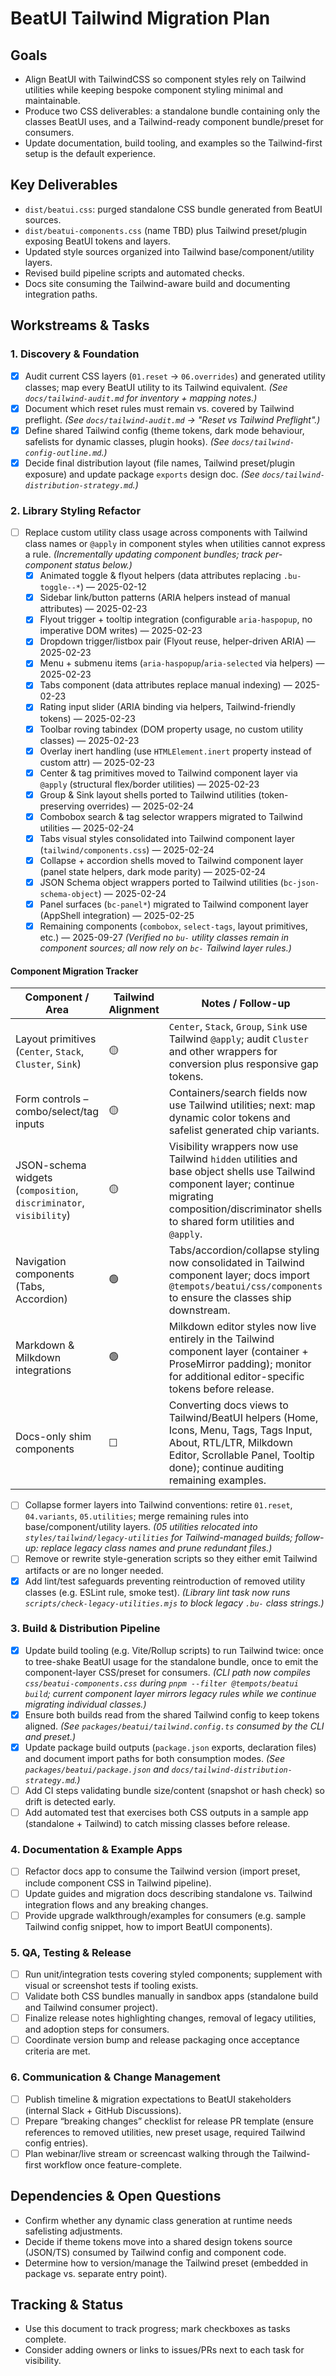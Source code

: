 # BeatUI Tailwind Migration Plan

## Goals
- Align BeatUI with TailwindCSS so component styles rely on Tailwind utilities while keeping bespoke component styling minimal and maintainable.
- Produce two CSS deliverables: a standalone bundle containing only the classes BeatUI uses, and a Tailwind-ready component bundle/preset for consumers.
- Update documentation, build tooling, and examples so the Tailwind-first setup is the default experience.

## Key Deliverables
- `dist/beatui.css`: purged standalone CSS bundle generated from BeatUI sources.
- `dist/beatui-components.css` (name TBD) plus Tailwind preset/plugin exposing BeatUI tokens and layers.
- Updated style sources organized into Tailwind base/component/utility layers.
- Revised build pipeline scripts and automated checks.
- Docs site consuming the Tailwind-aware build and documenting integration paths.

## Workstreams & Tasks

### 1. Discovery & Foundation
- [x] Audit current CSS layers (`01.reset` → `06.overrides`) and generated utility classes; map every BeatUI utility to its Tailwind equivalent. _(See `docs/tailwind-audit.md` for inventory + mapping notes.)_
- [x] Document which reset rules must remain vs. covered by Tailwind preflight. _(See `docs/tailwind-audit.md` → "Reset vs Tailwind Preflight".)_
- [x] Define shared Tailwind config (theme tokens, dark mode behaviour, safelists for dynamic classes, plugin hooks). _(See `docs/tailwind-config-outline.md`.)_
- [x] Decide final distribution layout (file names, Tailwind preset/plugin exposure) and update package `exports` design doc. _(See `docs/tailwind-distribution-strategy.md`.)_

### 2. Library Styling Refactor
- [ ] Replace custom utility class usage across components with Tailwind class names or `@apply` in component styles when utilities cannot express a rule. _(Incrementally updating component bundles; track per-component status below.)_
  - [x] Animated toggle & flyout helpers (data attributes replacing `.bu-toggle--*`) — 2025-02-12
  - [x] Sidebar link/button patterns (ARIA helpers instead of manual attributes) — 2025-02-23
  - [x] Flyout trigger + tooltip integration (configurable `aria-haspopup`, no imperative DOM writes) — 2025-02-23
  - [x] Dropdown trigger/listbox pair (Flyout reuse, helper-driven ARIA) — 2025-02-23
  - [x] Menu + submenu items (`aria-haspopup`/`aria-selected` via helpers) — 2025-02-23
  - [x] Tabs component (data attributes replace manual indexing) — 2025-02-23
  - [x] Rating input slider (ARIA binding via helpers, Tailwind-friendly tokens) — 2025-02-23
  - [x] Toolbar roving tabindex (DOM property usage, no custom utility classes) — 2025-02-23
  - [x] Overlay inert handling (use `HTMLElement.inert` property instead of custom attr) — 2025-02-23
  - [x] Center & tag primitives moved to Tailwind component layer via `@apply` (structural flex/border utilities) — 2025-02-23
  - [x] Group & Sink layout shells ported to Tailwind utilities (token-preserving overrides) — 2025-02-24
  - [x] Combobox search & tag selector wrappers migrated to Tailwind utilities — 2025-02-24
  - [x] Tabs visual styles consolidated into Tailwind component layer (`tailwind/components.css`) — 2025-02-24
  - [x] Collapse + accordion shells moved to Tailwind component layer (panel state helpers, dark mode parity) — 2025-02-24
  - [x] JSON Schema object wrappers ported to Tailwind utilities (`bc-json-schema-object`) — 2025-02-24
  - [x] Panel surfaces (`bc-panel*`) migrated to Tailwind component layer (AppShell integration) — 2025-02-25
  - [x] Remaining components (`combobox`, `select-tags`, layout primitives, etc.) — 2025-09-27 _(Verified no `bu-` utility classes remain in component sources; all now rely on `bc-` Tailwind layer rules.)_

#### Component Migration Tracker
| Component / Area | Tailwind Alignment | Notes / Follow-up |
| ---------------- | ------------------ | ----------------- |
| Layout primitives (`Center`, `Stack`, `Cluster`, `Sink`) | 🟡 | `Center`, `Stack`, `Group`, `Sink` use Tailwind `@apply`; audit `Cluster` and other wrappers for conversion plus responsive gap tokens. |
| Form controls – combo/select/tag inputs | 🟡 | Containers/search fields now use Tailwind utilities; next: map dynamic color tokens and safelist generated chip variants. |
| JSON-schema widgets (`composition`, `discriminator`, `visibility`) | 🟡 | Visibility wrappers now use Tailwind `hidden` utilities and base object shells use Tailwind component layer; continue migrating composition/discriminator shells to shared form utilities and `@apply`. |
| Navigation components (Tabs, Accordion) | 🟢 | Tabs/accordion/collapse styling now consolidated in Tailwind component layer; docs import `@tempots/beatui/css/components` to ensure the classes ship downstream. |
| Markdown & Milkdown integrations | 🟢 | Milkdown editor styles now live entirely in the Tailwind component layer (container + ProseMirror padding); monitor for additional editor-specific tokens before release. |
| Docs-only shim components | ☐ | Converting docs views to Tailwind/BeatUI helpers (Home, Icons, Menu, Tags, Tags Input, About, RTL/LTR, Milkdown Editor, Scrollable Panel, Tooltip done); continue auditing remaining examples. |
- [ ] Collapse former layers into Tailwind conventions: retire `01.reset`, `04.variants`, `05.utilities`; merge remaining rules into base/component/utility layers. _(05 utilities relocated into `styles/tailwind/legacy-utilities` for Tailwind-managed builds; follow-up: replace legacy class names and prune redundant files.)_
- [ ] Remove or rewrite style-generation scripts so they either emit Tailwind artifacts or are no longer needed.
- [x] Add lint/test safeguards preventing reintroduction of removed utility classes (e.g. ESLint rule, smoke test). _(Library lint task now runs `scripts/check-legacy-utilities.mjs` to block legacy `.bu-` class strings.)_

### 3. Build & Distribution Pipeline
- [x] Update build tooling (e.g. Vite/Rollup scripts) to run Tailwind twice: once to tree-shake BeatUI usage for the standalone bundle, once to emit the component-layer CSS/preset for consumers. _(CLI path now compiles `css/beatui-components.css` during `pnpm --filter @tempots/beatui build`; current component layer mirrors legacy rules while we continue migrating individual classes.)_
- [x] Ensure both builds read from the shared Tailwind config to keep tokens aligned. _(See `packages/beatui/tailwind.config.ts` consumed by the CLI and preset.)_
- [x] Update package build outputs (`package.json` exports, declaration files) and document import paths for both consumption modes. _(See `packages/beatui/package.json` and `docs/tailwind-distribution-strategy.md`.)_
- [ ] Add CI steps validating bundle size/content (snapshot or hash check) so drift is detected early.
- [ ] Add automated test that exercises both CSS outputs in a sample app (standalone + Tailwind) to catch missing classes before release.

### 4. Documentation & Example Apps
- [ ] Refactor docs app to consume the Tailwind version (import preset, include component CSS in Tailwind pipeline).
- [ ] Update guides and migration docs describing standalone vs. Tailwind integration flows and any breaking changes.
- [ ] Provide upgrade walkthrough/examples for consumers (e.g. sample Tailwind config snippet, how to import BeatUI components).

### 5. QA, Testing & Release
- [ ] Run unit/integration tests covering styled components; supplement with visual or screenshot tests if tooling exists.
- [ ] Validate both CSS bundles manually in sandbox apps (standalone build and Tailwind consumer project).
- [ ] Finalize release notes highlighting changes, removal of legacy utilities, and adoption steps for consumers.
- [ ] Coordinate version bump and release packaging once acceptance criteria are met.

### 6. Communication & Change Management
- [ ] Publish timeline & migration expectations to BeatUI stakeholders (internal Slack + GitHub Discussions).
- [ ] Prepare “breaking changes” checklist for release PR template (ensure references to removed utilities, new preset usage, required Tailwind config entries).
- [ ] Plan webinar/live stream or screencast walking through the Tailwind-first workflow once feature-complete.

## Dependencies & Open Questions
- Confirm whether any dynamic class generation at runtime needs safelisting adjustments.
- Decide if theme tokens move into a shared design tokens source (JSON/TS) consumed by Tailwind config and component code.
- Determine how to version/manage the Tailwind preset (embedded in package vs. separate entry point).

## Tracking & Status
- Use this document to track progress; mark checkboxes as tasks complete.
- Consider adding owners or links to issues/PRs next to each task for visibility.
